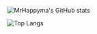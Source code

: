 ![MrHappyma's GitHub stats](https://github-readme-stats.vercel.app/api?username=mrhappyma)

![Top Langs](https://github-readme-stats.vercel.app/api/top-langs/?username=mrhappyma&layout=compact)
